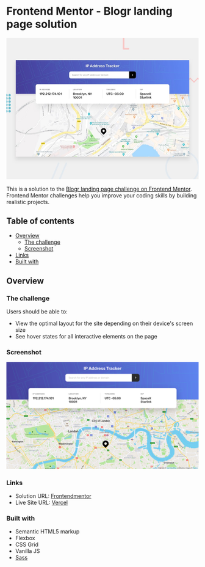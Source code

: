 # Frontend Mentor - Blogr landing page solution

![Design preview for the IP address tracker coding challenge](./design/desktop-preview.jpg)

This is a solution to the [Blogr landing page challenge on Frontend Mentor](https://www.frontendmentor.io/challenges/blogr-landing-page-EX2RLAApP). Frontend Mentor challenges help you improve your coding skills by building realistic projects.

## Table of contents

- [Overview](#overview)
  - [The challenge](#the-challenge)
  - [Screenshot](#screenshot)
- [Links](#links)
- [Built with](#built-with)

## Overview

### The challenge

Users should be able to:

- View the optimal layout for the site depending on their device's screen size
- See hover states for all interactive elements on the page

### Screenshot

![screenshot](./design/screenshot.png)

### Links

- Solution URL: [Frontendmentor](https://www.frontendmentor.io/solutions/ip-address-tracker-vanilla-js-sass-Tq2dv5iti)
- Live Site URL: [Vercel](https://ip-address-tracker-master-orcin.vercel.app/)

### Built with

- Semantic HTML5 markup
- Flexbox
- CSS Grid
- Vanilla JS
- [Sass](https://sass-lang.com/)
